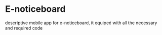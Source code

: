 # E-noticeboard
descriptive mobile app for e-noticeboard, 
it equiped with all the necessary and required code
